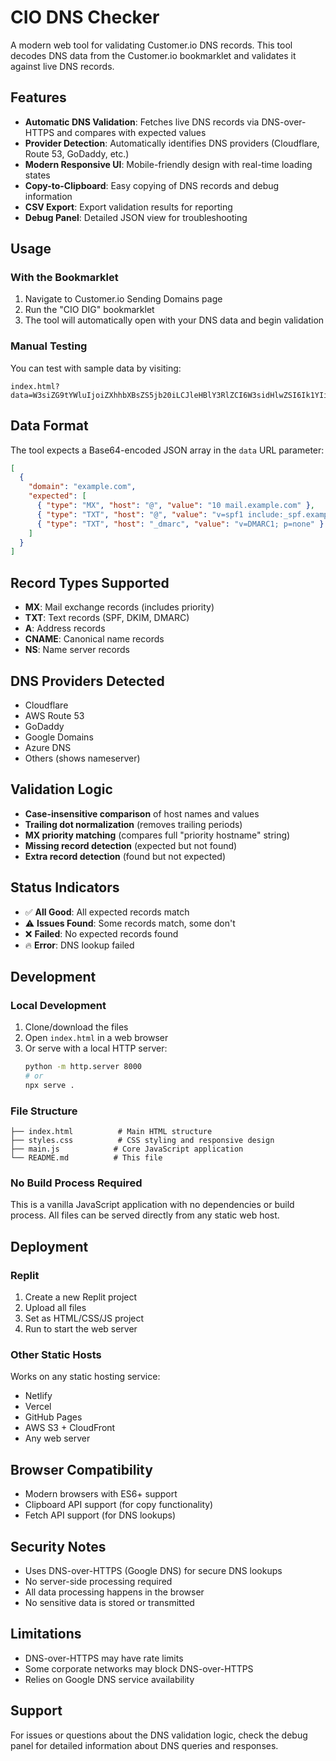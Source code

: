 # CIO DNS Checker

A modern web tool for validating Customer.io DNS records. This tool decodes DNS data from the Customer.io bookmarklet and validates it against live DNS records.

## Features

- **Automatic DNS Validation**: Fetches live DNS records via DNS-over-HTTPS and compares with expected values
- **Provider Detection**: Automatically identifies DNS providers (Cloudflare, Route 53, GoDaddy, etc.)
- **Modern Responsive UI**: Mobile-friendly design with real-time loading states
- **Copy-to-Clipboard**: Easy copying of DNS records and debug information
- **CSV Export**: Export validation results for reporting
- **Debug Panel**: Detailed JSON view for troubleshooting

## Usage

### With the Bookmarklet

1. Navigate to Customer.io Sending Domains page
2. Run the "CIO DIG" bookmarklet
3. The tool will automatically open with your DNS data and begin validation

### Manual Testing

You can test with sample data by visiting:
```
index.html?data=W3siZG9tYWluIjoiZXhhbXBsZS5jb20iLCJleHBlY3RlZCI6W3sidHlwZSI6Ik1YIiwiaG9zdCI6IkAiLCJ2YWx1ZSI6IjEwIG1haWwuZXhhbXBsZS5jb20ifV19XQ==
```

## Data Format

The tool expects a Base64-encoded JSON array in the `data` URL parameter:

```json
[
  {
    "domain": "example.com",
    "expected": [
      { "type": "MX", "host": "@", "value": "10 mail.example.com" },
      { "type": "TXT", "host": "@", "value": "v=spf1 include:_spf.example.com ~all" },
      { "type": "TXT", "host": "_dmarc", "value": "v=DMARC1; p=none" }
    ]
  }
]
```

## Record Types Supported

- **MX**: Mail exchange records (includes priority)
- **TXT**: Text records (SPF, DKIM, DMARC)
- **A**: Address records
- **CNAME**: Canonical name records
- **NS**: Name server records

## DNS Providers Detected

- Cloudflare
- AWS Route 53
- GoDaddy
- Google Domains
- Azure DNS
- Others (shows nameserver)

## Validation Logic

- **Case-insensitive comparison** of host names and values
- **Trailing dot normalization** (removes trailing periods)
- **MX priority matching** (compares full "priority hostname" string)
- **Missing record detection** (expected but not found)
- **Extra record detection** (found but not expected)

## Status Indicators

- ✅ **All Good**: All expected records match
- ⚠️ **Issues Found**: Some records match, some don't
- ❌ **Failed**: No expected records found
- 🔥 **Error**: DNS lookup failed

## Development

### Local Development

1. Clone/download the files
2. Open `index.html` in a web browser
3. Or serve with a local HTTP server:
   ```bash
   python -m http.server 8000
   # or
   npx serve .
   ```

### File Structure

```
├── index.html          # Main HTML structure
├── styles.css          # CSS styling and responsive design
├── main.js            # Core JavaScript application
└── README.md          # This file
```

### No Build Process Required

This is a vanilla JavaScript application with no dependencies or build process. All files can be served directly from any static web host.

## Deployment

### Replit
1. Create a new Replit project
2. Upload all files
3. Set as HTML/CSS/JS project
4. Run to start the web server

### Other Static Hosts
Works on any static hosting service:
- Netlify
- Vercel
- GitHub Pages
- AWS S3 + CloudFront
- Any web server

## Browser Compatibility

- Modern browsers with ES6+ support
- Clipboard API support (for copy functionality)
- Fetch API support (for DNS lookups)

## Security Notes

- Uses DNS-over-HTTPS (Google DNS) for secure DNS lookups
- No server-side processing required
- All data processing happens in the browser
- No sensitive data is stored or transmitted

## Limitations

- DNS-over-HTTPS may have rate limits
- Some corporate networks may block DNS-over-HTTPS
- Relies on Google DNS service availability

## Support

For issues or questions about the DNS validation logic, check the debug panel for detailed information about DNS queries and responses.